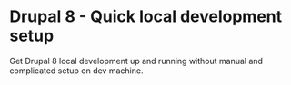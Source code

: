 # Drupal 8 - Quick local development setup

Get Drupal 8 local development up and running without manual and complicated setup on dev machine.
